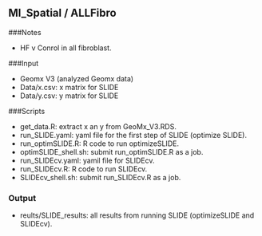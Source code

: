 ## MI\_Spatial / ALLFibro

###Notes
  * HF v Conrol in all fibroblast.

###Input
  * Geomx V3 (analyzed Geomx data)
  * Data/x.csv: x matrix for SLIDE
  * Data/y.csv: y matrix for SLIDE

###Scripts
  * get_data.R: extract x an y from GeoMx\_V3.RDS.
  * run_SLIDE.yaml: yaml file for the first step of SLIDE (optimize SLIDE).
  * run_optimSLIDE.R: R code to run optimizeSLIDE.
  * optimSLIDE_shell.sh: submit run_optimSLIDE.R as a job.
  * run_SLIDEcv.yaml: yamil file for SLIDEcv.
  * run_SLIDEcv.R: R code to run SLIDEcv.
  * SLIDEcv_shell.sh: submit run_SLIDEcv.R as a job.

### Output
  * reults/SLIDE_results: all results from running SLIDE (optimizeSLIDE and SLIDEcv).